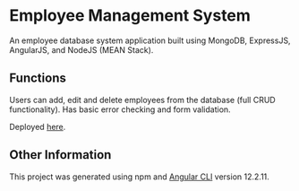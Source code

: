 # Employee Management System

An employee database system application built using MongoDB, ExpressJS, AngularJS, and NodeJS (MEAN Stack).

## Functions
Users can add, edit and delete employees from the database (full CRUD functionality). Has basic error checking and form validation.

Deployed [here](https://hellodecember.github.io/employee_management_system).

## Other Information
This project was generated using npm and [Angular CLI](https://github.com/angular/angular-cli) version 12.2.11.
